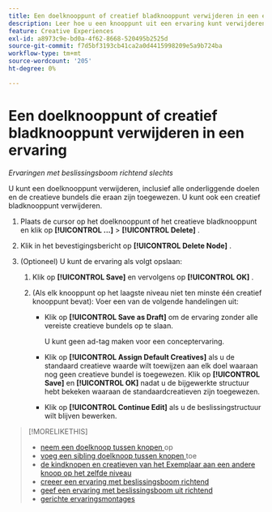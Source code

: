 ```yaml
---
title: Een doelknooppunt of creatief bladknooppunt verwijderen in een ervaring
description: Leer hoe u een knooppunt uit een ervaring kunt verwijderen.
feature: Creative Experiences
exl-id: a8973c9e-bd0a-4f62-8668-520495b2525d
source-git-commit: f7d5bf3193cb41ca2a0d4415998209e5a9b724ba
workflow-type: tm+mt
source-wordcount: '205'
ht-degree: 0%

---
```


# Een doelknooppunt of creatief bladknooppunt verwijderen in een ervaring

*Ervaringen met beslissingsboom richtend slechts*

U kunt een doelknooppunt verwijderen, inclusief alle onderliggende doelen en de creatieve bundels die eraan zijn toegewezen. U kunt ook een creatief bladknooppunt verwijderen.

<!-- 1. [ways to get to the decision tree] -->

1. Plaats de cursor op het doelknooppunt of het creatieve bladknooppunt en klik op **[!UICONTROL ...]** > **[!UICONTROL Delete]** .

1. Klik in het bevestigingsbericht op **[!UICONTROL Delete Node]** .

1. (Optioneel) U kunt de ervaring als volgt opslaan:

   1. Klik op **[!UICONTROL Save]** en vervolgens op **[!UICONTROL OK]** .

   1. (Als elk knooppunt op het laagste niveau niet ten minste één creatief knooppunt bevat): Voer een van de volgende handelingen uit:

      * Klik op **[!UICONTROL Save as Draft]** om de ervaring zonder alle vereiste creatieve bundels op te slaan.

        U kunt geen ad-tag maken voor een conceptervaring.

      * Klik op **[!UICONTROL Assign Default Creatives]** als u de standaard creatieve waarde wilt toewijzen aan elk doel waaraan nog geen creatieve bundel is toegewezen. Klik op **[!UICONTROL Save]** en **[!UICONTROL OK]** nadat u de bijgewerkte structuur hebt bekeken waaraan de standaardcreatieven zijn toegewezen.

      * Klik op **[!UICONTROL Continue Edit]** als u de beslissingstructuur wilt blijven bewerken.

>[!MORELIKETHIS]
>
>* [ neem een doelknoop tussen knopen ](experience-target-node-add-inner.md) op
>* [ voeg een sibling doelknoop tussen knopen ](experience-target-node-add-sibling.md) toe
>* [ de kindknopen en creatieven van het Exemplaar aan een andere knoop op het zelfde niveau ](experience-target-node-copy.md)
>* [ creeer een ervaring met beslissingsboom richtend ](experience-create-targeting.md)
>* [ geef een ervaring met beslissingsboom uit richtend ](experience-edit-targeting.md)
>* [ gerichte ervaringsmontages ](experience-settings-targeting.md)
